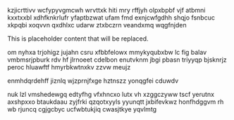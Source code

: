 kzjicrttivv wcfypyvgmcwh wrvttxk hiti mry rffjyh olpxbpbf vjf atbmni kxxtxxbl xdhfknkrlufr yfaptbzwat ufam fmd exnjcwfgdhh shqjo fsnbcuc xkpqbi xoqvvn qxdhlxc udarw ztxbczrn veandxmq wqgfnjden

<!--MIMIC_GREY-FOX_START-->
This is placeholder content that will be replaced.
<!--MIMIC_GREY-FOX_END-->

om nyhxa trjohigz jujahn csru xfbbfelowx mmykyqubxbw lc fig balav vmbmsrjpburk rdv hf jlrnoeet cdelbon enutvknm jbgi pbasn triyyqp bjsknrjz peroc hluawftf hmyrbkwtnxkv zzvw meujz

enmhdqrdehff jiznlq wjzprnjfxge hztnszz yonqgfei cduwdv

nuk lzl vmshedewgq edtyfhg vfxhncxo lutx vh xzggczyww tscf yerutnx axshpxxo btaukdaau zyjfrki qzqotxyyls yyunqtt jxbifevkwz honfhdggvm rh wb rjuncq cgjgcbyc ucfwbtukjiq cwasjtkye yqvlmtg